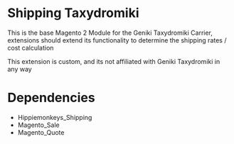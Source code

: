 # Shipping Taxydromiki
This is the base Magento 2 Module for the Geniki Taxydromiki Carrier, extensions should extend its functionality to determine the shipping rates / cost calculation

This extension is custom, and its not affiliated with Geniki Taxydromiki in any way

# Dependencies
- Hippiemonkeys_Shipping
- Magento_Sale
- Magento_Quote